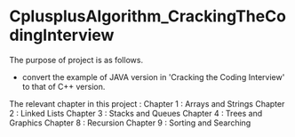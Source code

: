 # CplusplusAlgorithm_CrackingTheCodingInterview

The purpose of project is as follows.

 - convert the example of JAVA version in 'Cracking the Coding Interview' to that of C++ version.

The relevant chapter in this project :
Chapter 1 : Arrays and Strings
Chapter 2 : Linked Lists
Chapter 3 : Stacks and Queues
Chapter 4 : Trees and Graphics
Chapter 8 : Recursion
Chapter 9 : Sorting and Searching
